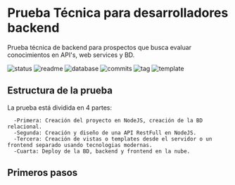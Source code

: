 # Prueba Técnica para desarrolladores backend
Prueba técnica de backend para prospectos que busca evaluar conocimientos en API's, web services y BD.

![status](https://img.shields.io/badge/status-running-green.svg?colorB=00C106) ![readme](https://img.shields.io/badge/readme-OK-green.svg?colorB=00C106) ![database](https://img.shields.io/badge/database-OK-green.svg?colorB=00C106) ![commits](https://img.shields.io/badge/commits-26-blue.svg) ![tag](https://img.shields.io/badge/tag-v0.3-orange.svg)
![template](https://img.shields.io/badge/template-twig-yellow.svg) 

## Estructura de la prueba
La prueba está dividida en 4 partes:
```
  -Primera: Creación del proyecto en NodeJS, creación de la BD relacional.
  -Segunda: Creación y diseño de una API RestFull en NodeJS.
  -Tercera: Creación de vistas o templates desde el servidor o un frontend separado usando tecnologias modernas.
  -Cuarta: Deploy de la BD, backend y frontend en la nube. 
```

## Primeros pasos



